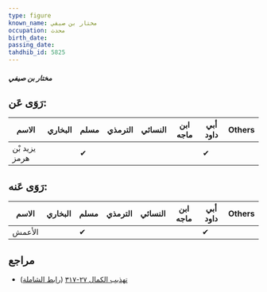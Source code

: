 ```yaml
---
type: figure
known_name: مختار بن صيفي
occupation: محدث
birth_date:
passing_date:
tahdhib_id: 5825
---
```

##### مختار بن صيفي

## رَوَى عَن:
| الاسم         | البخاري | مسلم | الترمذي | النسائي | ابن ماجه | أبي داود | Others |
| ------------- | ------- | ---- | ------- | ------- | -------- | -------- | ------ |
| يزيد بْن هرمز |         | ✔    |         |         |          | ✔        |        |
## رَوَى عَنه:
| الاسم  | البخاري | مسلم | الترمذي | النسائي | ابن ماجه | أبي داود | Others |
| ------ | ------- | ---- | ------- | ------- | -------- | -------- | ------ |
| الأعمش |         | ✔    |         |         |          | ✔        |        |
## مراجع
- [تهذيب الكمال ٢٧-٣١٧](obsidian://open?vault=Tahdhib-al-Kamal&file=Figures/٥٨٢٥-مختار%20بن%20صيفي) ([رابط الشاملة](https://shamela.ws/book/3722/14706))